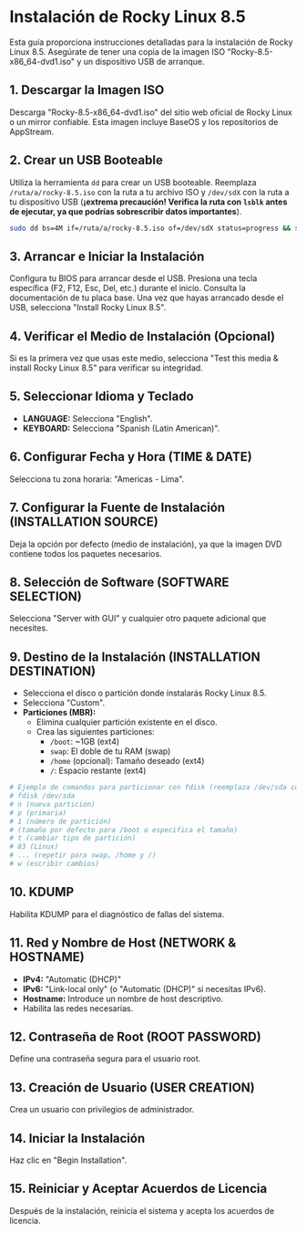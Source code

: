 # Instalación de Rocky Linux 8.5

Esta guía proporciona instrucciones detalladas para la instalación de Rocky Linux 8.5. Asegúrate de tener una copia de la imagen ISO "Rocky-8.5-x86_64-dvd1.iso" y un dispositivo USB de arranque.

## 1. Descargar la Imagen ISO

Descarga "Rocky-8.5-x86_64-dvd1.iso" del sitio web oficial de Rocky Linux o un mirror confiable. Esta imagen incluye BaseOS y los repositorios de AppStream.

## 2. Crear un USB Booteable

Utiliza la herramienta `dd` para crear un USB booteable. Reemplaza `/ruta/a/rocky-8.5.iso` con la ruta a tu archivo ISO y `/dev/sdX` con la ruta a tu dispositivo USB (**¡extrema precaución! Verifica la ruta con `lsblk` antes de ejecutar, ya que podrías sobrescribir datos importantes**).

```bash
sudo dd bs=4M if=/ruta/a/rocky-8.5.iso of=/dev/sdX status=progress && sync
```

## 3. Arrancar e Iniciar la Instalación

Configura tu BIOS para arrancar desde el USB.  Presiona una tecla específica (F2, F12, Esc, Del, etc.) durante el inicio. Consulta la documentación de tu placa base. Una vez que hayas arrancado desde el USB, selecciona "Install Rocky Linux 8.5".

## 4. Verificar el Medio de Instalación (Opcional)

Si es la primera vez que usas este medio, selecciona "Test this media & install Rocky Linux 8.5" para verificar su integridad.

## 5. Seleccionar Idioma y Teclado

* **LANGUAGE:** Selecciona "English".
* **KEYBOARD:** Selecciona "Spanish (Latin American)".

## 6. Configurar Fecha y Hora (TIME & DATE)

Selecciona tu zona horaria: "Americas - Lima".

## 7. Configurar la Fuente de Instalación (INSTALLATION SOURCE)

Deja la opción por defecto (medio de instalación), ya que la imagen DVD contiene todos los paquetes necesarios.

## 8. Selección de Software (SOFTWARE SELECTION)

Selecciona "Server with GUI" y cualquier otro paquete adicional que necesites.

## 9. Destino de la Instalación (INSTALLATION DESTINATION)

* Selecciona el disco o partición donde instalarás Rocky Linux 8.5.
* Selecciona "Custom".
* **Particiones (MBR):**
    * Elimina cualquier partición existente en el disco.
    * Crea las siguientes particiones:
        * `/boot`: ~1GB (ext4)
        * `swap`:  El doble de tu RAM (swap)
        * `/home` (opcional): Tamaño deseado (ext4)
        * `/`: Espacio restante (ext4)

```bash
# Ejemplo de comandos para particionar con fdisk (reemplaza /dev/sda con tu disco):
# fdisk /dev/sda
# n (nueva partición)
# p (primaria)
# 1 (número de partición)
# (tamaño por defecto para /boot o especifica el tamaño)
# t (cambiar tipo de partición)
# 83 (Linux)
# ... (repetir para swap, /home y /)
# w (escribir cambios)
```

## 10. KDUMP

Habilita KDUMP para el diagnóstico de fallas del sistema.

## 11. Red y Nombre de Host (NETWORK & HOSTNAME)

* **IPv4:** "Automatic (DHCP)"
* **IPv6:** "Link-local only" (o "Automatic (DHCP)" si necesitas IPv6).
* **Hostname:** Introduce un nombre de host descriptivo.
* Habilita las redes necesarias.


## 12. Contraseña de Root (ROOT PASSWORD)

Define una contraseña segura para el usuario root.

## 13. Creación de Usuario (USER CREATION)

Crea un usuario con privilegios de administrador.

## 14. Iniciar la Instalación

Haz clic en "Begin Installation".

## 15. Reiniciar y Aceptar Acuerdos de Licencia

Después de la instalación, reinicia el sistema y acepta los acuerdos de licencia.
